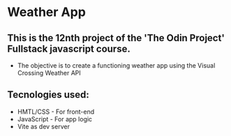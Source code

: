 # Weather App

## This is the 12nth project of the 'The Odin Project' Fullstack javascript course.

- The objective is to create a functioning weather app using the Visual Crossing Weather API

## Tecnologies used:
- HMTL/CSS - For front-end
- JavaScript - For app logic
- Vite as dev server